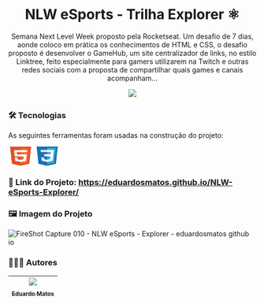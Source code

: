 <h1 align="center"> NLW eSports - Trilha Explorer ⚛️</h1>

<p align="center">Semana Next Level Week proposto pela Rocketseat. Um desafio de 7 dias, aonde coloco em prática os conhecimentos de HTML e CSS, o desafio proposto é desenvolver o GameHub, um site centralizador de links, no estilo Linktree, feito especialmente para gamers utilizarem na Twitch e outras redes sociais com a proposta de compartilhar quais games e canais acompanham...</p>

<p align="center">
  <img src="http://img.shields.io/static/v1?label=STATUS&message=CONCLUIDO&color=GREEN&style=for-the-badge"/>
</p>

### 🛠 Tecnologias

As seguintes ferramentas foram usadas na construção do projeto:

<div style="display: inline_block">
  <img align="center" alt="Du-HTML" height="40" width="50" src="https://raw.githubusercontent.com/devicons/devicon/master/icons/html5/html5-original.svg">
  <img align="center" alt="Du-CSS" height="40" width="50" src="https://raw.githubusercontent.com/devicons/devicon/master/icons/css3/css3-original.svg">
</div>

### 🔗 Link do Projeto: https://eduardosmatos.github.io/NLW-eSports-Explorer/

### 🖼️ Imagem do Projeto
![FireShot Capture 010 - NLW eSports - Explorer - eduardosmatos github io](https://user-images.githubusercontent.com/27296909/191140141-5c825b62-308f-4986-b573-a3e875954518.png)

### 🧑🏻‍💻 Autores

| [<img src="https://user-images.githubusercontent.com/27296909/194435978-25df968b-3402-463c-8517-735d959a37c4.jpg" width=115px ><br><sub>Eduardo Matos</sub>](https://github.com/eduardosmatos) |  
| :---: |
